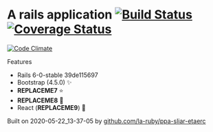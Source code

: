 
# A rails application [![Build Status](https://secure.travis-ci.org/la-ruby/eroc-nommoc-bew.svg?branch=master)](http://travis-ci.org/la-ruby/eroc-nommoc-bew) [![Coverage Status](https://coveralls.io/repos/github/evandrocoan/debugtools/badge.svg?branch=HEAD)](https://coveralls.io/github/la-ruby/eroc-nommoc-bew?branch=master) 
[![Code Climate](https://codeclimate.com/github/la-ruby/eroc-nommoc-bew/badges/gpa.svg)](https://codeclimate.com/github/la-ruby/eroc-nommoc-bew)



Features

+ Rails 6-0-stable 39de115697
+ Bootstrap (4.5.0) :sparkles:
+ __REPLACEME7__ :star:
+ __REPLACEME8__ :muscle:
+ React (__REPLACEME9__) :purple_heart:


Built on 2020-05-22_13-37-05 by [github.com/la-ruby/ppa-sliar-etaerc](https://github.com/la-ruby/ppa-sliar-etaerc/blob/81c41a3/create-rails-app)
